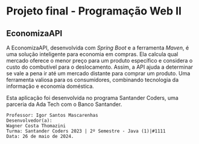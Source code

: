 # Projeto final - Programação Web II
## EconomizaAPI

A EconomizaAPI, desenvolvida com *Spring Boot* e a ferramenta *Maven*, é uma solução inteligente para economia em compras. Ela calcula qual mercado oferece o menor preço para um produto específico e considera o custo do combutível para o deslocamento. Assim, a API ajuda a determinar se vale a pena ir até um mercado distante para comprar um produto. Uma ferramenta valiosa para os consumidores, combinando tecnologia da informação e economia doméstica.

Esta aplicação foi desenvolvida no programa Santander Coders, uma parceria da Ada Tech com o Banco Santander.

    Professor: Igor Santos Mascarenhas
    Desenvolvedor(a):
    Wagner Costa Thomazini            
    Turma: Santander Coders 2023 | 2º Semestre - Java (1)|#1111
    Data: 26 de maio de 2024.

